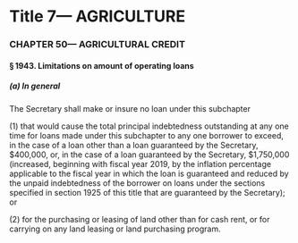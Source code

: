 
# Title 7— AGRICULTURE
### CHAPTER 50— AGRICULTURAL CREDIT
#### § 1943. Limitations on amount of operating loans
##### (a) In general

The Secretary shall make or insure no loan under this subchapter

(1) that would cause the total principal indebtedness outstanding at any one time for loans made under this subchapter to any one borrower to exceed, in the case of a loan other than a loan guaranteed by the Secretary, $400,000, or, in the case of a loan guaranteed by the Secretary, $1,750,000 (increased, beginning with fiscal year 2019, by the inflation percentage applicable to the fiscal year in which the loan is guaranteed and reduced by the unpaid indebtedness of the borrower on loans under the sections specified in section 1925 of this title that are guaranteed by the Secretary); or

(2) for the purchasing or leasing of land other than for cash rent, or for carrying on any land leasing or land purchasing program.

